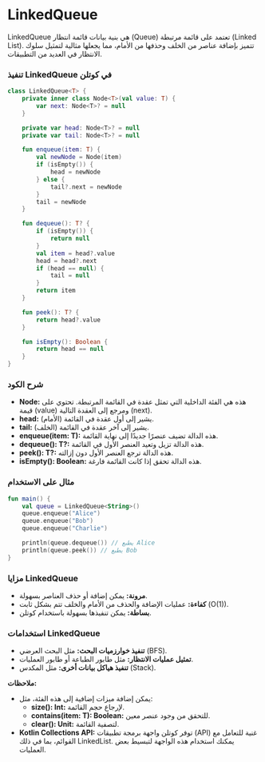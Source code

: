 # LinkedQueue

LinkedQueue هي بنية بيانات قائمة انتظار (Queue) تعتمد على قائمة مرتبطة (Linked List). تتميز بإضافة عناصر من الخلف وحذفها من الأمام، مما يجعلها مثالية لتمثيل سلوك الانتظار في العديد من التطبيقات.

### تنفيذ LinkedQueue في كوتلن

```kotlin
class LinkedQueue<T> {
    private inner class Node<T>(val value: T) {
        var next: Node<T>? = null
    }

    private var head: Node<T>? = null
    private var tail: Node<T>? = null

    fun enqueue(item: T) {
        val newNode = Node(item)
        if (isEmpty()) {
            head = newNode
        } else {
            tail?.next = newNode
        }
        tail = newNode
    }

    fun dequeue(): T? {
        if (isEmpty()) {
            return null
        }
        val item = head?.value
        head = head?.next
        if (head == null) {
            tail = null
        }
        return item
    }

    fun peek(): T? {
        return head?.value
    }

    fun isEmpty(): Boolean {
        return head == null
    }
}

```

### شرح الكود

- **Node:** هذه هي الفئة الداخلية التي تمثل عقدة في القائمة المرتبطة. تحتوي على قيمة (value) ومرجع إلى العقدة التالية (next).
- **head:** يشير إلى أول عقدة في القائمة (الأمام).
- **tail:** يشير إلى آخر عقدة في القائمة (الخلف).
- **enqueue(item: T):** هذه الدالة تضيف عنصرًا جديدًا إلى نهاية القائمة.
- **dequeue(): T?:** هذه الدالة تزيل وتعيد العنصر الأول في القائمة.
- **peek(): T?:** هذه الدالة ترجع العنصر الأول دون إزالته.
- **isEmpty(): Boolean:** هذه الدالة تحقق إذا كانت القائمة فارغة.

### مثال على الاستخدام

```kotlin
fun main() {
    val queue = LinkedQueue<String>()
    queue.enqueue("Alice")
    queue.enqueue("Bob")
    queue.enqueue("Charlie")

    println(queue.dequeue()) // يطبع Alice
    println(queue.peek()) // يطبع Bob
}

```

### مزايا LinkedQueue

- **مرونة:** يمكن إضافة أو حذف العناصر بسهولة.
- **كفاءة:** عمليات الإضافة والحذف من الأمام والخلف تتم بشكل ثابت (O(1)).
- **بساطة:** يمكن تنفيذها بسهولة باستخدام كوتلن.

### استخدامات LinkedQueue

- **تنفيذ خوارزميات البحث:** مثل البحث العرضي (BFS).
- **تمثيل عمليات الانتظار:** مثل طابور الطباعة أو طابور العمليات.
- **تنفيذ هياكل بيانات أخرى:** مثل المكدس (Stack).

**ملاحظات:**

- يمكن إضافة ميزات إضافية إلى هذه الفئة، مثل:
    - **size(): Int:** لإرجاع حجم القائمة.
    - **contains(item: T): Boolean:** للتحقق من وجود عنصر معين.
    - **clear(): Unit:** لتصفية القائمة.
- **Kotlin Collections API:** توفر كوتلن واجهة برمجة تطبيقات (API) غنية للتعامل مع القوائم، بما في ذلك LinkedList. يمكنك استخدام هذه الواجهة لتبسيط بعض العمليات.